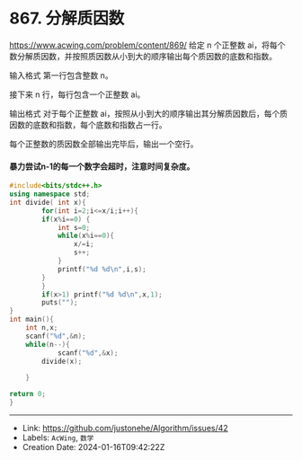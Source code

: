 # 867. 分解质因数

https://www.acwing.com/problem/content/869/
给定 n 个正整数 ai，将每个数分解质因数，并按照质因数从小到大的顺序输出每个质因数的底数和指数。

输入格式
第一行包含整数 n。

接下来 n 行，每行包含一个正整数 ai。

输出格式
对于每个正整数 ai，按照从小到大的顺序输出其分解质因数后，每个质因数的底数和指数，每个底数和指数占一行。

每个正整数的质因数全部输出完毕后，输出一个空行。
####  暴力尝试n-1的每一个数字会超时，注意时间复杂度。
```c++
#include<bits/stdc++.h>
using namespace std;
int divide( int x){
		for(int i=2;i<=x/i;i++){
		if(x%i==0) {
			int s=0;
			while(x%i==0){
				x/=i;
				s++;
			}
			printf("%d %d\n",i,s);
		}
		}
		if(x>1) printf("%d %d\n",x,1);
		puts("");
}
int main(){
	int n,x;
    scanf("%d",&n);
	while(n--){
			scanf("%d",&x);
		divide(x);
	
	}

return 0;
}
```

---

* Link: https://github.com/justonehe/Algorithm/issues/42
* Labels: `AcWing`, `数学`
* Creation Date: 2024-01-16T09:42:22Z

